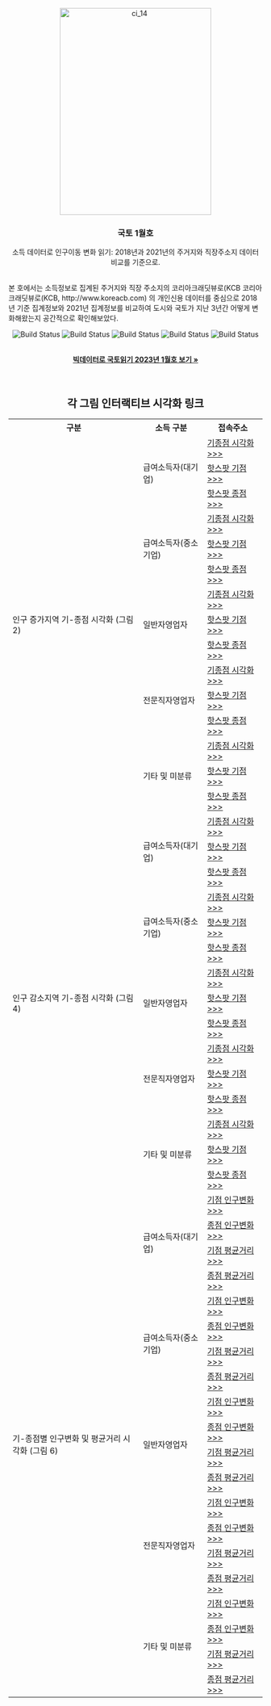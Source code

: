 <!-- KRIHS Magazine Information -->
<br />
<div align="center">
  <a href="https://github.com/ycanns/Graphs">
    <img src="KRIHS_icon/KRIHS_Magazine_202301.png" alt="ci_14" width="300" height="410">
  </a>
  
<h3 align="center">국토 1월호</h3>

  <p align="center">
    소득 데이터로 인구이동 변화 읽기: 2018년과 2021년의 주거지와 직장주소지 데이터 비교를 기준으로.
    <br /><br /></p><p align="left">
    본 호에서는 소득정보로 집계된 주거지와 직장 주소지의 코리아크래딧뷰로(KCB 코리아크래딧뷰로(KCB, http://www.koreacb.com) 의 개인신용 데이터를 중심으로 2018년 기준 집계정보와 2021년 집계정보를 비교하여 도시와 국토가 지난 3년간 어떻게 변화해왔는지 공간적으로 확인해보았다.<br /></p><p align="center">
    
    
![Build Status](https://img.shields.io/badge/python-python?color=9cf&logo=python)
![Build Status](https://img.shields.io/badge/R-R?color=lightblue&logo=R)
![Build Status](https://img.shields.io/badge/Mapbox-Mapbox?color=black&logo=Mapbox)
![Build Status](https://img.shields.io/badge/leaflet-leaflet?color=green&logo=leaflet)
![Build Status](https://img.shields.io/badge/Jupyter-Jupyter?color=white&logo=Jupyter)

 <br> <a href="https://library.krihs.re.kr/dl_image2/IMG/07/000000034906/SERVICE/000000034906_01.PDF"><strong>빅데이터로 국토읽기 2023년 1월호 보기 »</strong></a>
    <br />

<br> 
  <h2>각 그림 인터랙티브 시각화 링크</h2>

<table style="width:100%">
  <tr>
    <th>구분</th>
    <th>소득 구분</th>
    <th>접속주소</th>
  </tr>

  <tr>
    <td rowspan="15">인구 증가지역 기-종점 시각화 (그림 2)</td>
    <td rowspan="3">급여소득자(대기업)</td>
    <td><a href="https://ycanns.github.io/Graphs/BigCom_OD_1821_new.html"> 기종점 시각화 >>> </a></td>
      <tr><td><a href="https://ycanns.github.io/Graphs/BigCom_HM_1821_Onew.html"> 핫스팟 기점 >>> </a></td></tr>
      <tr><td><a href="https://ycanns.github.io/Graphs/BigCom_HM_1821_Dnew.html"> 핫스팟 종점 >>> </a></td></tr>
    <tr>
    <td rowspan="3">급여소득자(중소기업)</td>
    <td><a href="https://ycanns.github.io/Graphs/StartUp_OD_1821_new.html"> 기종점 시각화 >>> </a></td>
      <tr><td><a href="https://ycanns.github.io/Graphs/StartUP_HM_1821_Onew.html"> 핫스팟 기점 >>> </a></td></tr>
      <tr><td><a href="https://ycanns.github.io/Graphs/StartUP_HM_1821_Dnew.html"> 핫스팟 종점 >>> </a></td></tr>
	<tr>
    <td rowspan="3">일반자영업자</td>
    <td><a href="https://ycanns.github.io/Graphs/SelfEmply_OD_1821_new.html"> 기종점 시각화 >>> </a></td>
      <tr><td><a href="https://ycanns.github.io/Graphs/SelfEmply_HM_1821_Onew.html"> 핫스팟 기점 >>> </a></td></tr>
      <tr><td><a href="https://ycanns.github.io/Graphs/SelfEmply_HM_1821_Dnew.html"> 핫스팟 종점 >>> </a></td></tr>
	<tr>
    <td rowspan="3">전문직자영업자</td>
    <td><a href="https://ycanns.github.io/Graphs/FreeLncr_OD_1821_new.html"> 기종점 시각화 >>> </a></td>
      <tr><td><a href="https://ycanns.github.io/Graphs/FreeLncr_HM_1821_Onew.html"> 핫스팟 기점 >>> </a></td></tr>
      <tr><td><a href="https://ycanns.github.io/Graphs/FreeLncr_HM_1821_Dnew.html"> 핫스팟 종점 >>> </a></td></tr>
	<tr>
    <td rowspan="3">기타 및 미분류</td>
    <td><a href="https://ycanns.github.io/Graphs/ETC_OD_1821_new.html"> 기종점 시각화 >>> </a></td>
      <tr><td><a href="https://ycanns.github.io/Graphs/ETC_HM_1821_Onew.html"> 핫스팟 기점 >>> </a></td></tr>
      <tr><td><a href="https://ycanns.github.io/Graphs/ETC_HM_1821_Dnew.html"> 핫스팟 종점 >>> </a></td></tr>
	<tr>
  </tr>
  
  <tr>
    <td rowspan="15">인구 감소지역 기-종점 시각화 (그림 4)</td>
    <td rowspan="3">급여소득자(대기업)</td>
    <td><a href="https://ycanns.github.io/Graphs/BigCom_OD_2118_loss.html"> 기종점 시각화 >>> </a></td>
      <tr><td><a href="https://ycanns.github.io/Graphs/BigCom_HM_1821_Oloss.html"> 핫스팟 기점 >>> </a></td></tr>
      <tr><td><a href="https://ycanns.github.io/Graphs/BigCom_HM_1821_Dloss.html"> 핫스팟 종점 >>> </a></td></tr>
    <tr>
    <td rowspan="3">급여소득자(중소기업)</td>
    <td><a href="https://ycanns.github.io/Graphs/StartUp_OD_2118_loss.html"> 기종점 시각화 >>> </a></td>
      <tr><td><a href="https://ycanns.github.io/Graphs/StartUP_HM_1821_Oloss.html"> 핫스팟 기점 >>> </a></td></tr>
      <tr><td><a href="https://ycanns.github.io/Graphs/StartUP_HM_1821_Dloss.html"> 핫스팟 종점 >>> </a></td></tr>
  <tr>
    <td rowspan="3">일반자영업자</td>
    <td><a href="https://ycanns.github.io/Graphs/SelfEmply_OD_2118_loss.html"> 기종점 시각화 >>> </a></td>
      <tr><td><a href="https://ycanns.github.io/Graphs/SelfEmply_HM_1821_Oloss.html"> 핫스팟 기점 >>> </a></td></tr>
      <tr><td><a href="https://ycanns.github.io/Graphs/SelfEmply_HM_1821_Dloss.html"> 핫스팟 종점 >>> </a></td></tr>
  <tr>
    <td rowspan="3">전문직자영업자</td>
    <td><a href="https://ycanns.github.io/Graphs/FreeLncr_OD_2118_loss.html"> 기종점 시각화 >>> </a></td>
      <tr><td><a href="https://ycanns.github.io/Graphs/FreeLncr_HM_1821_Oloss.html"> 핫스팟 기점 >>> </a></td></tr>
      <tr><td><a href="https://ycanns.github.io/Graphs/FreeLncr_HM_1821_Dloss.html"> 핫스팟 종점 >>> </a></td></tr>
  <tr>
    <td rowspan="3">기타 및 미분류</td>
    <td><a href="https://ycanns.github.io/Graphs/ETC_OD_2118_loss.html"> 기종점 시각화 >>> </a></td>
      <tr><td><a href="https://ycanns.github.io/Graphs/ETC_HM_1821_Oloss.html"> 핫스팟 기점 >>> </a></td></tr>
      <tr><td><a href="https://ycanns.github.io/Graphs/ETC_HM_1821_Dloss.html"> 핫스팟 종점 >>> </a></td></tr>
  <tr>
  </tr>
  
  <tr>
    <td rowspan="20">기-종점별 인구변화 및 평균거리 시각화 (그림 6)</td>
    <td rowspan="4">급여소득자(대기업)</td>
    <td><a href="https://ycanns.github.io/Graphs/JOB_BigCom_Origin.html"> 기점 인구변화 >>> </a></td>
    <tr><td><a href="https://ycanns.github.io/Graphs/JOB_BigCom_Destin.html"> 종점 인구변화 >>> </a></td></tr>
    <tr><td><a href="https://ycanns.github.io/Graphs/Dist_BigCom_Origin.html"> 기점 평균거리 >>> </a></td></tr>
    <tr><td><a href="https://ycanns.github.io/Graphs/Dist_BigCom_Destin.html"> 종점 평균거리 >>> </a></td></tr>
  <tr>
    <td rowspan="4">급여소득자(중소기업)</td>
    <td><a href="https://ycanns.github.io/Graphs/JOB_StartUp_Origin.html"> 기점 인구변화 >>> </a></td>
    <tr><td><a href="https://ycanns.github.io/Graphs/JOB_StartUp_Destin.html"> 종점 인구변화 >>> </a></td></tr>
    <tr><td><a href="https://ycanns.github.io/Graphs/Dist_StartUp_Origin.html"> 기점 평균거리 >>> </a></td></tr>
    <tr><td><a href="https://ycanns.github.io/Graphs/Dist_StartUp_Destin.html"> 종점 평균거리 >>> </a></td></tr>
  <tr>
    <td rowspan="4">일반자영업자</td>
    <td><a href="https://ycanns.github.io/Graphs/JOB_SelfEmply_Origin.html"> 기점 인구변화 >>> </a></td>
    <tr><td><a href="https://ycanns.github.io/Graphs/JOB_SelfEmply_Destin.html"> 종점 인구변화 >>> </a></td></tr>
    <tr><td><a href="https://ycanns.github.io/Graphs/Dist_SelfEmply_Origin.html"> 기점 평균거리 >>> </a></td></tr>
    <tr><td><a href="https://ycanns.github.io/Graphs/Dist_SelfEmply_Destin.html"> 종점 평균거리 >>> </a></td></tr>
  <tr>
    <td rowspan="4">전문직자영업자</td>
    <td><a href="https://ycanns.github.io/Graphs/JOB_FreeLancer_Origin.html"> 기점 인구변화 >>> </a></td>
    <tr><td><a href="https://ycanns.github.io/Graphs/JOB_FreeLancer_Destin.html"> 종점 인구변화 >>> </a></td></tr>
    <tr><td><a href="https://ycanns.github.io/Graphs/Dist_FreeLancer_Origin.html"> 기점 평균거리 >>> </a></td></tr>
    <tr><td><a href="https://ycanns.github.io/Graphs/Dist_FreeLancer_Destin.html"> 종점 평균거리 >>> </a></td></tr>
  <tr>
    <td rowspan="4">기타 및 미분류</td>
    <td><a href="https://ycanns.github.io/Graphs/JOB_ETC_Origin.html"> 기점 인구변화 >>> </a></td>
    <tr><td><a href="https://ycanns.github.io/Graphs/JOB_ETC_Destin.html"> 종점 인구변화 >>> </a></td></tr>
    <tr><td><a href="https://ycanns.github.io/Graphs/Dist_ETC_Origin.html"> 기점 평균거리 >>> </a></td></tr>
    <tr><td><a href="https://ycanns.github.io/Graphs/Dist_ETC_Destin.html"> 종점 평균거리 >>> </a></td></tr>
  <tr>
  </tr>
  
</table>

  </p>
</div>

